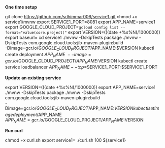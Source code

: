 
**One time setup**

git clone https://github.com/sdhimmar006/service1.git
chmod +x service1/mvnw
export SERVICE1_PORT=8081
export APP_NAME=service1
export GOOGLE_CLOUD_PROJECT=`gcloud config list --format="value(core.project)"`
export VERSION=$(($(date +%s%N)/1000000))
export baseurl=
cd service1
./mvnw -DskipTests package
./mvnw -DskipTests com.google.cloud.tools:jib-maven-plugin:build \
-Dimage=gcr.io/$GOOGLE_CLOUD_PROJECT/$APP_NAME:$VERSION
kubectl create deployment $APP_NAME \
--image=gcr.io/$GOOGLE_CLOUD_PROJECT/$APP_NAME:$VERSION
kubectl create service loadbalancer $APP_NAME --tcp=$SERVICE1_PORT:$SERVICE1_PORT

**Update an existing service**

export VERSION=$(($(date +%s%N)/1000000))
export APP_NAME=service1
./mvnw -DskipTests package
./mvnw -DskipTests com.google.cloud.tools:jib-maven-plugin:build \
-Dimage=gcr.io/$GOOGLE_CLOUD_PROJECT/$APP_NAME:$VERSION
kubectl set image deployment/$APP_NAME \
$APP_NAME=gcr.io/$GOOGLE_CLOUD_PROJECT/$APP_NAME:$VERSION

**Run curl** 

chmod +x curl.sh
export service1=
./curl.sh 100 ${service1}